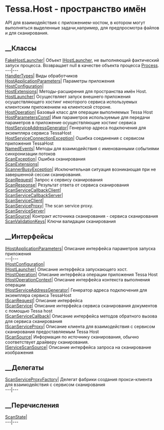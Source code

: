 # Tessa.Host - пространство имён
API для взаимодействия с приложением-хостом, в котором могут выполняться
выделенные задачи,например, для предпросмотра файлов и для сканирования.
##  __Классы
[FakeHostLauncher](T_Tessa_Host_FakeHostLauncher.htm)|  Объект
[IHostLauncher](T_Tessa_Host_IHostLauncher.htm), не выполняющий фактический
запуск процесса. Возвращает null в качестве объекта процесса
[Process](https://learn.microsoft.com/dotnet/api/system.diagnostics.process).  
---|---  
[HandlerTypes](T_Tessa_Host_HandlerTypes.htm)|  Виды обработчиков  
[HostApplicationParameters](T_Tessa_Host_HostApplicationParameters.htm)|
Параметры приложения  
[HostConfiguration](T_Tessa_Host_HostConfiguration.htm)|  
[HostExtensions](T_Tessa_Host_HostExtensions.htm)|  Методы-расширения для
пространства имён Host.  
[HostLauncher](T_Tessa_Host_HostLauncher.htm)|  Осуществляет запуск внешнего
приложения осуществляющего хостинг некоторого сервиса используемых клиентским
приложением на клиентской стороне.  
[HostOperation<T>](T_Tessa_Host_HostOperation_1.htm)|  Базовый класс для
операции выполняемых Tessa Host  
[HostParametersConst](T_Tessa_Host_HostParametersConst.htm)|  Имя параметров
используемые для передачи параметров в приложение осуществляющие хостинг
сервиса  
[HostServiceAddressGenerator](T_Tessa_Host_HostServiceAddressGenerator.htm)|
Генератор адреса подключения для экземпляра сервиса TessaHost  
[HostServiceConnectionException](T_Tessa_Host_HostServiceConnectionException.htm)|
Ошибка соединения с сервисом приложения TessaHost  
[NamedEvents](T_Tessa_Host_NamedEvents.htm)|  Методы для взаимодействия с
именованными событиями синхронизации потоков  
[ScanException](T_Tessa_Host_ScanException.htm)|  Ошибка сканирования  
[ScanExtensions](T_Tessa_Host_ScanExtensions.htm)|  
[ScannerBusyException](T_Tessa_Host_ScannerBusyException.htm)|  Исключительная
ситуация возникающая при не завершенной сессии сканирования.  
[ScanRequest](T_Tessa_Host_ScanRequest.htm)|  Запрос к сервису сканирования  
[ScanResponse](T_Tessa_Host_ScanResponse.htm)|  Результат ответа от сервиса
сканирования  
[ScanServiceCallbackClient](T_Tessa_Host_ScanServiceCallbackClient.htm)|  
[ScanServiceCallbackServer](T_Tessa_Host_ScanServiceCallbackServer.htm)|  
[ScanServiceClient](T_Tessa_Host_ScanServiceClient.htm)|  
[ScanServiceProxy](T_Tessa_Host_ScanServiceProxy.htm)|  The scan service
proxy.  
[ScanServiceServer](T_Tessa_Host_ScanServiceServer.htm)|  
[ScanSource](T_Tessa_Host_ScanSource.htm)|  Контракт источника сканирования -
сервиса сканирования  
[ScanValidationKeys](T_Tessa_Host_ScanValidationKeys.htm)|  Ключи валидации
сканирования  
## __Интерфейсы
[IHostApplicationParameters](T_Tessa_Host_IHostApplicationParameters.htm)|
Описание интерфейса параметров запуска приложения  
---|---  
[IHostConfiguration](T_Tessa_Host_IHostConfiguration.htm)|  
[IHostLauncher](T_Tessa_Host_IHostLauncher.htm)|  Описание интерфейса
запускающего хост.  
[IHostOperation<T>](T_Tessa_Host_IHostOperation_1.htm)|  Описание интерфейса
операции приложения Tessa Host  
[IHostOperationContext](T_Tessa_Host_IHostOperationContext.htm)|  Описание
интерфейса контекста выполнения операции  
[IHostServiceAddressGenerator](T_Tessa_Host_IHostServiceAddressGenerator.htm)|
Генератор адреса подключения для экземпляра сервиса TessaHost  
[IScanRequest](T_Tessa_Host_IScanRequest.htm)|  Описание интерфейса  
[IScanService](T_Tessa_Host_IScanService.htm)|  Описание интерфейса сервиса
сканирования документов с помощью Tessa host  
[IScanServiceCallback](T_Tessa_Host_IScanServiceCallback.htm)|  Описание
интерфейса методов обратного вызова для сервиса сканирования  
[IScanServiceProxy](T_Tessa_Host_IScanServiceProxy.htm)|  Описание клиента для
взаимодействия с сервисом сканирования предоставляемым Tessa Host  
[IScanSource](T_Tessa_Host_IScanSource.htm)|  Информация по источнику
сканирования, обычно соответствует драйверу сканирования.  
[IServiceScanSource](T_Tessa_Host_IServiceScanSource.htm)|  Описание
интерфейса запроса на сканирование изображения  
## __Делегаты
[ScanServiceProxyFactory](T_Tessa_Host_ScanServiceProxyFactory.htm)|  Делегат
фабрики создания прокси-клиента для взаимодействия с сервисом сканирования  
---|---  
## __Перечисления
[ScanState](T_Tessa_Host_ScanState.htm)|  
---|---
